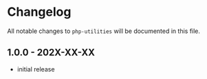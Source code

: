 # Changelog

All notable changes to `php-utilities` will be documented in this file.

## 1.0.0 - 202X-XX-XX

- initial release
